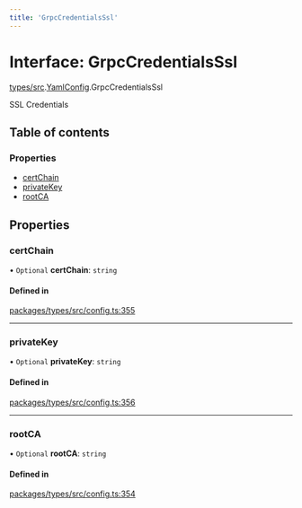```yaml
---
title: 'GrpcCredentialsSsl'
---
```


# Interface: GrpcCredentialsSsl

[types/src](../modules/types_src).[YamlConfig](../modules/types_src.YamlConfig).GrpcCredentialsSsl

SSL Credentials

## Table of contents

### Properties

- [certChain](types_src.YamlConfig.GrpcCredentialsSsl#certchain)
- [privateKey](types_src.YamlConfig.GrpcCredentialsSsl#privatekey)
- [rootCA](types_src.YamlConfig.GrpcCredentialsSsl#rootca)

## Properties

### certChain

• `Optional` **certChain**: `string`

#### Defined in

[packages/types/src/config.ts:355](https://github.com/Urigo/graphql-mesh/blob/master/packages/types/src/config.ts#L355)

___

### privateKey

• `Optional` **privateKey**: `string`

#### Defined in

[packages/types/src/config.ts:356](https://github.com/Urigo/graphql-mesh/blob/master/packages/types/src/config.ts#L356)

___

### rootCA

• `Optional` **rootCA**: `string`

#### Defined in

[packages/types/src/config.ts:354](https://github.com/Urigo/graphql-mesh/blob/master/packages/types/src/config.ts#L354)
